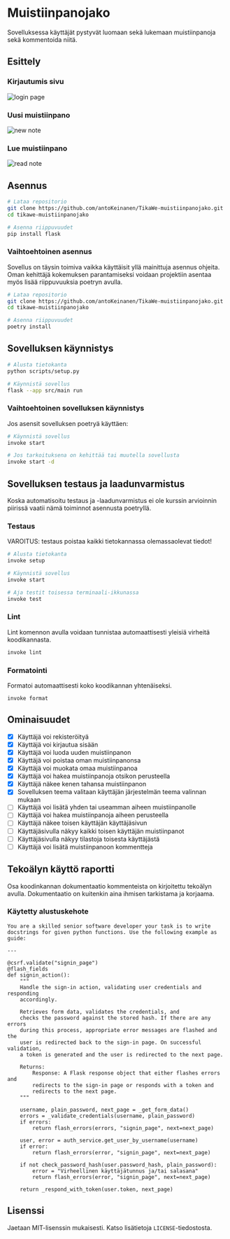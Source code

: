 # Muistiinpanojako

Sovelluksessa käyttäjät pystyvät luomaan sekä lukemaan muistiinpanoja sekä kommentoida niitä.

## Esittely

### Kirjautumis sivu

![login page](https://github.com/antoKeinanen/TikaWe-muistiinpanojako/blob/main/media/login.png?raw=true)

### Uusi muistiinpano

![new note](https://github.com/antoKeinanen/TikaWe-muistiinpanojako/blob/main/media/new.png?raw=true)

### Lue muistiinpano

![read note](https://github.com/antoKeinanen/TikaWe-muistiinpanojako/blob/main/media/read.png?raw=true)

## Asennus

```bash
# Lataa repositorio
git clone https://github.com/antoKeinanen/TikaWe-muistiinpanojako.git
cd tikawe-muistiinpanojako

# Asenna riippuvuudet
pip install flask
```

### Vaihtoehtoinen asennus

Sovellus on täysin toimiva vaikka käyttäisit yllä mainittuja asennus ohjeita. Oman kehittäjä kokemuksen parantamiseksi voidaan projektiin asentaa myös lisää riippuvuuksia poetryn avulla.

```bash
# Lataa repositorio
git clone https://github.com/antoKeinanen/TikaWe-muistiinpanojako.git
cd tikawe-muistiinpanojako

# Asenna riippuvuudet
poetry install
```

## Sovelluksen käynnistys

```bash
# Alusta tietokanta
python scripts/setup.py

# Käynnistä sovellus
flask --app src/main run
```

### Vaihtoehtoinen sovelluksen käynnistys

Jos asensit sovelluksen poetryä käyttäen:

```bash
# Käynnistä sovellus
invoke start

# Jos tarkoituksena on kehittää tai muutella sovellusta
invoke start -d
```

## Sovelluksen testaus ja laadunvarmistus

Koska automatisoitu testaus ja -laadunvarmistus ei ole kurssin arvioinnin piirissä vaatii nämä toiminnot asennusta poetryllä.

### Testaus

VAROITUS: testaus poistaa kaikki tietokannassa olemassaolevat tiedot!

```bash
# Alusta tietokanta
invoke setup

# Käynnistä sovellus
invoke start

# Aja testit toisessa terminaali-ikkunassa
invoke test
```

### Lint

Lint komennon avulla voidaan tunnistaa automaattisesti yleisiä virheitä koodikannasta.

```bash
invoke lint
```

### Formatointi

Formatoi automaattisesti koko koodikannan yhtenäiseksi.

```
invoke format
```

## Ominaisuudet

-   [x] Käyttäjä voi rekisteröityä
-   [x] Käyttäjä voi kirjautua sisään
-   [x] Käyttäjä voi luoda uuden muistiinpanon
-   [x] Käyttäjä voi poistaa oman muistiinpanonsa
-   [x] Käyttäjä voi muokata omaa muistiinpanoa
-   [x] Käyttäjä voi hakea muistiinpanoja otsikon perusteella
-   [x] Käyttäjä näkee kenen tahansa muistiinpanon
-   [x] Sovelluksen teema valitaan käyttäjän järjestelmän teema valinnan mukaan
-   [ ] Käyttäjä voi lisätä yhden tai useamman aiheen muistiinpanolle
-   [ ] Käyttäjä voi hakea muistiinpanoja aiheen perusteella
-   [ ] Käyttäjä näkee toisen käyttäjän käyttäjäsivun
-   [ ] Käyttäjäsivulla näkyy kaikki toisen käyttäjän muistiinpanot
-   [ ] Käyttäjäsivulla näkyy tilastoja toisesta käyttäjästä
-   [ ] Käyttäjä voi lisätä muistiinpanoon kommentteja

## Tekoälyn käyttö raportti

Osa koodinkannan dokumentaatio kommenteista on kirjoitettu tekoälyn avulla. Dokumentaatio on kuitenkin aina ihmisen tarkistama ja korjaama.

### Käytetty alustuskehote

```
You are a skilled senior software developer your task is to write docstrings for given python functions. Use the following example as guide:

---

@csrf.validate("signin_page")
@flash_fields
def signin_action():
    """
    Handle the sign-in action, validating user credentials and responding
    accordingly.

    Retrieves form data, validates the credentials, and
    checks the password against the stored hash. If there are any errors
    during this process, appropriate error messages are flashed and the
    user is redirected back to the sign-in page. On successful validation,
    a token is generated and the user is redirected to the next page.

    Returns:
        Response: A Flask response object that either flashes errors and
        redirects to the sign-in page or responds with a token and
        redirects to the next page.
    """

    username, plain_password, next_page = _get_form_data()
    errors = _validate_credentials(username, plain_password)
    if errors:
        return flash_errors(errors, "signin_page", next=next_page)

    user, error = auth_service.get_user_by_username(username)
    if error:
        return flash_errors(error, "signin_page", next=next_page)

    if not check_password_hash(user.password_hash, plain_password):
        error = "Virheellinen käyttäjätunnus ja/tai salasana"
        return flash_errors(error, "signin_page", next=next_page)

    return _respond_with_token(user.token, next_page)

```

## Lisenssi

Jaetaan MIT-lisenssin mukaisesti. Katso lisätietoja `LICENSE`-tiedostosta.
